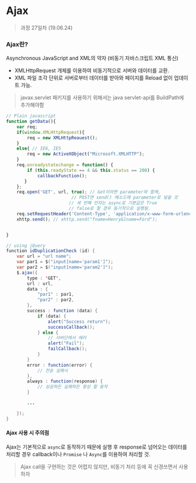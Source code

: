 Ajax
=========

> 과정 27일차 (19.06.24)

### Ajax란?
Asynchronous JavaScript and XML의 약자 (비동기 자바스크립트 XML 통신)

- XMLHttpRequest 개체를 이용하여 비동기적으로 서버와 데이터를 교환.
- XML 파일 조각 단위로 서버로부터 데이터를 받아와 페이지를 Reload 없이 업데이트 가능.

> javax.servlet 패키지를 사용하기 위해서는 java servlet-api를 BuildPath에 추가해야함

```javascript
// Plain javascript
function getData(){
    var req;
    if(window.XMLHttpRequest){
        req = new XMLHttpReauest();
    }
    else{ // IE6, IE5
        req = new ActiveXObject("Microsoft.XMLHTTP");
    }
    req.onreadystatechange = function() {
        if (this.readyState == 4 && this.status == 200) {
            callbackFunction();
       }
    };
    req.open('GET', url, true); // Get이라면 parameter와 함께,
                         // POST면 send() 메소드에 parameter로 넣을 것
                        // 세 번째 인자는 async로 기본값은 True
                        // false로 할 경우 동기적으로 실행됨.
    req.setRequestHeader('Content-Type', 'application/x-www-form-urlencoded');
    xhttp.send(); // xhttp.send("fname=Henry&lname=Ford");


}

```

```java
// using jQuery
function idDuplicationCheck (id) {
    var url = "url name";
    var par1 = $("input[name='param1']");
    var par2 = $("input[name='param2']");
    $.ajax({
        type : 'GET',
        url : url,
        data : {
            "par1" : par1,
            "par2" : par2,
        },
        success : function (data) {
            if (data) {
                alert("Success return"); 
                successCallback();
            } else {
                // 서버단에서 에러 
                alert("Fail");
                failCallback();
            }             
        }
        error : function(error) {
            // 전송 실패시
        },
        always : function(response) {
            // 성공하든 실패하든 항상 할 동작
        }

        ...  

    });
}
```

#### Ajax 사용 시 주의점
Ajax는 기본적으로 `async`로 동작하기 때문에 실행 후 response로 넘어오는 데이터를 처리할 경우 callback이나 `Promise` 나 `Async`를 이용하여 처리할 것.

> Ajax call을 구현하는 것은 어렵지 않지만, 비동기 처리 등에 꼭 신경쓰면서 사용하자
